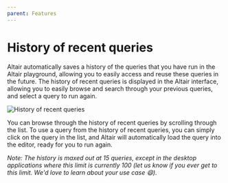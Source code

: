 ```yaml
---
parent: Features
---
```


# History of recent queries

Altair automatically saves a history of the queries that you have run in the Altair playground, allowing you to easily access and reuse these queries in the future. The history of recent queries is displayed in the Altair interface, allowing you to easily browse and search through your previous queries, and select a query to run again.

![History of recent queries](/assets/img/docs/recent-query-history.png)

You can browse through the history of recent queries by scrolling through the list. To use a query from the history of recent queries, you can simply click on the query in the list, and Altair will automatically load the query into the editor, ready for you to run again.

_Note: The history is maxed out at 15 queries, except in the desktop applications where this limit is currently 100 (let us know if you ever get to this limit. We'd love to learn about your use case 😄)._
